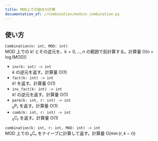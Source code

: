```yaml
---
title: MOD上での組合せ計算
documentation_of: //Combination/modinv_combination.py
---
```

## 使い方
`Combination(n: int, MOD: int)`  
$\mathrm{MOD}$ 上での $k!$ とその逆元を、$k = 0,\dots,n$ の範囲で前計算する。計算量 $\mathrm{O}(n + \log(\mathrm{MOD}))$
- `inv(k: int) -> int`  
$k$ の逆元を返す。計算量 $\mathrm{O}(1)$
- `fact(k: int) -> int`  
$k!$ を返す。計算量 $\mathrm{O}(1)$
- `inv_fact(k: int) -> int`  
$k!$ の逆元を返す。計算量 $\mathrm{O}(1)$
- `perm(k: int, r: int) -> int`  
${}_k\mathrm{P}_r$ を返す。計算量 $\mathrm{O}(1)$
- `comb(k: int, r: int) -> int`  
${}_k\mathrm{C}_r$ を返す。計算量 $\mathrm{O}(1)$

`combination(k: int, r: int, MOD: int) -> int`  
$\mathrm{MOD}$ 上での ${}_k\mathrm{C}_r$ をナイーブに計算して返す。計算量 $\mathrm{O}(\min(r, k - r))$
